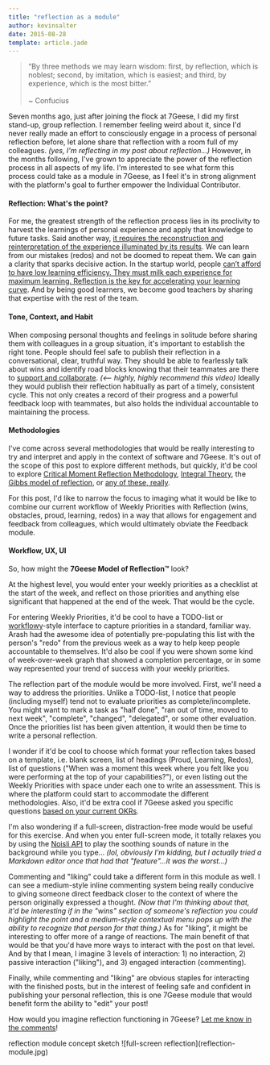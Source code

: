 ```yaml
---
title: "reflection as a module"
author: kevinsalter
date: 2015-08-28
template: article.jade
---
```


<blockquote>
“By three methods we may learn wisdom: first, by reflection, which is noblest; second, by imitation, which is easiest; and third, by experience, which is the most bitter.” <br><br>~ Confucius
</blockquote>

<span class="more"></span>

Seven months ago, just after joining the flock at 7Geese, I did my first stand-up, group reflection.  I remember feeling weird about it, since I'd never really made an effort to consciously engage in a process of personal reflection before, let alone share that reflection with a room full of my colleagues. _(yes, I'm reflecting in my post about reflection...)_  However, in the months following, I've grown to appreciate the power of the reflection process in all aspects of my life.  I'm interested to see what form this process could take as a module in 7Geese, as I feel it's in strong alignment with the platform's goal to further empower the Individual Contributor.

#### Reflection: What's the point?

For me, the greatest strength of the reflection process lies in its proclivity to harvest the learnings of personal experience and apply that knowledge to future tasks.  Said another way, [it requires the reconstruction and reinterpretation of the experience illuminated by its results](http://web.mit.edu/cil/web_scripts/www/Critical%20Moments%20Methodology%20Brief%20CoLab.pdf).  We can learn from our mistakes (redos) and not be doomed to repeat them.  We can gain a clarity that sparks decisive action. In the startup world, people [can’t afford to have low learning efficiency. They must milk each experience for maximum learning. Reflection is the key for accelerating your learning curve](http://firstround.com/review/the-most-dangerous-leadership-traps-and-the-15-minute-daily-practice-that-will-save-you/).  And by being good learners, we become good teachers by sharing that expertise with the rest of the team.

#### Tone, Context, and Habit

When composing personal thoughts and feelings in solitude before sharing them with colleagues in a group situation, it's important to establish the right tone.  People should feel safe to publish their reflection in a conversational, clear, truthful way.  They should be able to fearlessly talk about wins and identify road blocks knowing that their teammates are there to [support and collaborate](https://www.youtube.com/watch?v=QhXJe8ANws8&feature=youtu.be). _(<-- highly, highly recommend this video)_  Ideally they would publish their reflection habitually as part of a timely, consistent cycle.  This not only creates a record of their progress and a powerful feedback loop with teammates, but also holds the individual accountable to maintaining the process.

#### Methodologies

I've come across several methodologies that would be really interesting to try and interpret and apply in the context of software and 7Geese.  It's out of the scope of this post to explore different methods, but quickly, it'd be cool to explore [Critical Moment Reflection Methodology](http://web.mit.edu/cil/web_scripts/www/Critical%20Moments%20Methodology%20Brief%20CoLab.pdf), [Integral Theory](http://firstround.com/review/the-most-dangerous-leadership-traps-and-the-15-minute-daily-practice-that-will-save-you/#text_0c261222fe6c4890b423ad167d4e4e5f), the [Gibbs model of reflection](https://en.wikipedia.org/wiki/Reflective_practice#Gibbs_1988), or [any of these, really](https://en.wikipedia.org/wiki/Reflective_practice).

For this post, I'd like to narrow the focus to imaging what it would be like to combine our current workflow of Weekly Priorities with Reflection (wins, obstacles, proud, learning, redos) in a way that allows for engagement and feedback from colleagues, which would ultimately obviate the Feedback module.

#### Workflow, UX, UI

So, how might the **7Geese Model of Reflection™** look?

At the highest level, you would enter your weekly priorities as a checklist at the start of the week, and reflect on those priorities and anything else significant that happened at the end of the week.  That would be the cycle.

For entering Weekly Priorities, it'd be cool to have a TODO-list or [workflowy](https://workflowy.com/demo/embed/)-style interface to capture priorities in a standard, familiar way.  Arash had the awesome idea of potentially pre-populating this list with the person's "redo" from the previous week as a way to help keep people accountable to themselves.  It'd also be cool if you were shown some kind of week-over-week graph that showed a completion percentage, or in some way represented your trend of success with your weekly priorities.

The reflection part of the module would be more involved.  First, we'll need a way to address the priorities.  Unlike a TODO-list, I notice that people (including myself) tend not to evaluate priorities as complete/incomplete.  You might want to mark a task as "half done", "ran out of time, moved to next week", "complete", "changed", "delegated", or some other evaluation.  Once the priorities list has been given attention, it would then be time to write a personal reflection.

I wonder if it'd be cool to choose which format your reflection takes based on a template, i.e. blank screen, list of headings (Proud, Learning, Redos), list of questions ("When was a moment this week where you felt like you were performing at the top of your capabilities?"), or even listing out the Weekly Priorities with space under each one to write an assessment.  This is where the platform could start to accommodate the different methodologies.  Also, it'd be extra cool if 7Geese asked you specific questions [based on your current OKRs](http://sketches.kevinsalter.me/articles/5-no-ui/).

I'm also wondering if a full-screen, distraction-free mode would be useful for this exercise.  And when you enter full-screen mode, it totally relaxes you by using the [Noisli API](http://www.noisli.com/) to play the soothing sounds of nature in the background while you type... _(lol, obviously I'm kidding, but I actually tried a Markdown editor once that had that "feature"...it was the worst...)_

Commenting and "liking" could take a different form in this module as well.  I can see a medium-style inline commenting system being really conducive to giving someone direct feedback closer to the context of where the person originally expressed a thought. _(Now that I'm thinking about that, it'd be interesting if in the "wins" section of someone's reflection you could highlight the point and a medium-style contextual menu pops up with the ability to recognize that person for that thing.)_  As for "liking", it might be interesting to offer more of a range of reactions.  The main benefit of that would be that you'd have more ways to interact with the post on that level.  And by that I mean, I imagine 3 levels of interaction: 1) no interaction, 2) passive interaction ("liking"), and 3) engaged interaction (commenting).

Finally, while commenting and "liking" are obvious staples for interacting with the finished posts, but in the interest of feeling safe and confident in publishing your personal reflection, this is one 7Geese module that would benefit form the ability to "edit" your post!

How would you imagine reflection functioning in 7Geese?  [Let me know in the comments](#disqus_thread)!

<p class="article-end"></p>

<span class="annotation">
    reflection module concept sketch
</span>
![full-screen reflection](reflection-module.jpg)
